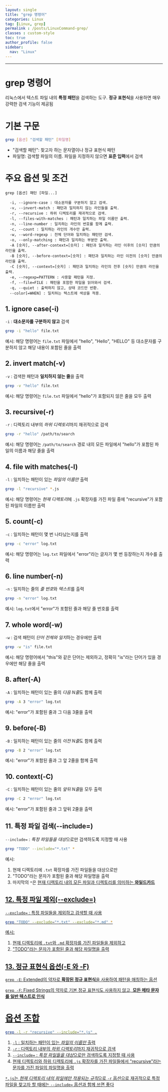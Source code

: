 ```yaml
---
layout: single
title: "grep 명령어"
categories: Linux
tag: [Linux, grep]
permalink : /posts/LinuxCommand-grep/
classes : custom-style
toc: true
author_profile: false
sidebar:
  nav: "Linux"
---
```


<hr>

# grep 명령어

리눅스에서 텍스트 파일 내의 **특정 패턴**을 검색하는 도구.
**정규 표현식**을 사용하면 매우 강력한 검색 기능이 제공됨

# 기본 구문

```bash
grep [옵션] "검색할 패턴" [파일명]
```

- "검색할 패턴": 찾고자 하는 문자열이나 정규 표현식 패턴
- 파일명: 검색할 파일의 이름. 파일을 지정하지 않으면 **표준 입력**에서 검색

# 주요 옵션 및 조건

```
grep [옵션] 패턴 [파일...]

  -i, --ignore-case : 대소문자를 구분하지 않고 검색.
  -v, --invert-match : 패턴과 일치하지 않는 라인들을 출력.
  -r, --recursive : 하위 디렉토리를 재귀적으로 검색.
  -l, --files-with-matches : 패턴과 일치하는 파일 이름만 출력.
  -n, --line-number : 일치하는 라인의 번호를 함께 출력.
  -c, --count : 일치하는 라인의 개수만 출력.
  -w, --word-regexp : 전체 단어와 일치하는 패턴만 검색.
  -o, --only-matching : 패턴과 일치하는 부분만 출력.
  -A [숫자], --after-context=[숫자] : 패턴과 일치하는 라인 이후의 [숫자] 만큼의 라인을 출력.
  -B [숫자], --before-context=[숫자] : 패턴과 일치하는 라인 이전의 [숫자] 만큼의 라인을 출력.
  -C [숫자], --context=[숫자] : 패턴과 일치하는 라인의 전후 [숫자] 만큼의 라인을 출력.
  -e, --regexp=PATTERN : 사용할 패턴을 지정.
  -f, --file=FILE : 패턴을 포함한 파일을 읽어와서 검색.
  -q, --quiet : 출력하지 않고, 상태 코드만 반환.
  --color[=WHEN] : 일치하는 텍스트에 색상을 적용.
```
## 1. ignore case(-i)

`-i` : **대소문자를 구분하지 않고** 검색

```bash
grep -i "hello" file.txt
```

예시: 해당 명령어는 `file.txt` 파일에서 "hello", "Hello", "HELLO" 등 대소문자를 구분하지 않고 해당 내용이 포함된 줄을 출력

## 2. invert match(-v)

`-v` : 검색한 패턴과 **일치하지 않는 줄**을 출력

```bash
grep -v "hello" file.txt
```

예시: 해당 명령어는 `file.txt` 파일에서 "hello"가 포함되지 않은 줄을 모두 출력

## 3. recursive(-r)

`-r` : 디렉토리 내부의 *하위 디렉토리*까지 재귀적으로 검색

```bash
grep -r "hello" /path/to/search
```

예시: 해당 명령어는 `/path/to/search` 경로 내의 모든 파일에서 "hello"가 포함된 파일의 이름과 해당 줄을 출력

## 4. file with matches(-l)

`-l` : 일치하는 패턴이 있는 *파일의 이름만* 출력

```bash
grep -l "recursive" *.js
```

예시: 해당 명령어는 *현재 디렉토리*에 `.js` 확장자를 가진 파일 중에 "recursive"가 포함된 파일의 이름만 출력  

## 5. count(-c)

`-c` : 일치하는 패턴이 몇 번 나타났는지를 출력

```bash
grep -c "error" log.txt
```

예시: 해당 명령어는 `log.txt` 파일에서 "error"라는 글자가 몇 번 등장하는지 개수를 출력

## 6. line number(-n)

`-n` : 일치하는 줄의 *줄 번호*와 *텍스트*를 출력

```bash
grep -n "error" log.txt
```

예시: `log.txt`에서 "error"가 포함된 줄과 해당 줄 번호를 출력

## 7. whole word(-w)

`-w` : 검색 패턴이 *단어 전체와 일치*하는 경우에만 출력

```bash
grep -w "is" file.txt
```

예시: 해당 명령어에서 "this"와 같은 단어는 제외하고, 정확히 "is"라는 단어가 있을 경우에만 해당 줄을 출력

## 8. after(-A)

`-A` : 일치하는 패턴이 있는 줄의 *다음 N줄*도 함께 출력

```bash
grep -A 3 "error" log.txt
```

예시: "error"가 포함된 줄과 그 다음 3줄을 출력

## 9. before(-B)

`-B` : 일치하는 패턴이 있는 줄의 *이전 N줄*도 함께 출력

```bash
grep -B 2 "error" log.txt
```

예시: "error"가 포함된 줄과 그 앞 2줄을 함께 출력

## 10. context(-C)

`-C` : 일치하는 패턴이 있는 줄의 *앞뒤 N줄*을 모두 출력

```bash
grep -C 2 "error" log.txt
```

예시: "error"가 포함된 줄과 그 앞뒤 2줄을 출력

## 11. 특정 파일 검색(--include=)

`--include=` : *특정 파일들을 대상*으로만 검색하도록 지정할 때 사용

```bash
grep "TODO" --include="*.txt" *
```

예시:

1. 현재 디렉토리에 `.txt` 확장자를 가진 파일들을 대상으로만
2. "TODO"라는 문자가 포함된 줄과 해당 파일명을 출력
3. 마지막의 `*`은 <u>현재 디렉토리 내의 모든 파일과 디렉토리를 의미<u>하는 **와일드카드**

## 12. 특정 파일 제외(--exclude=)

`--exclude=` : 특정 파일들을 제외하고 검색할 때 사용

```bash
grep "TODO" --exclude="*.txt" --exclude="*.md" *
```

예시:

1. 현재 디렉토리에 `.txt`와 `.md` 확장자를 가진 파일들을 제외하고
2. "TODO"라는 문자가 포함된 줄과 해당 파일명을 출력

## 13. 정규 표현식 옵션(-E 와 -F)

`grep -E`: Extended의 약자로 **확장된 정규 표현식**을 사용하여 패턴을 매칭하는 옵션

`grep -F`: Fixed Strings의 약자로 기본 정규 표현식도 사용하지 않고, **모든 메타 문자를 일반 텍스트로 인식**

# 옵션 조합

```bash
grep -l -r "recursive" --include="*.js" .
```

1. `-l` : 일치하는 패턴이 있는 *파일의 이름만* 출력
2. `-r` : 디렉토리 내부의 *하위 디렉토리*까지 재귀적으로 검색
3. `--include=` : *특정 파일들을 대상*으로만 검색하도록 지정할 때 사용
4. 현재 디렉토리와 하위 디렉토리에 `.js` 확장자를 가진 파일들에서 "recursive"라는 문자를 가진 파일의 파일명을 출력

`*.js`는 *현재 디렉토리 내의 파일에만 적용되는 규칙*으로 `-r` 옵션으로 재귀적으로 특정 파일을 찾고자 할 때에는 `--include=` 옵션과 함께 쓰면 좋다


